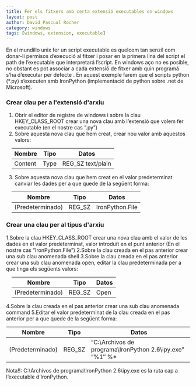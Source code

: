 ```yaml
---
title: Fer els fitxers amb certa extensió executables en windows
layout: post
author: David Pascual Rocher
category: windows
tags: [windows, extension, executable]
---
```


En el mundillo unix fer un script executable es quelcom tan senzil com donar-li permisos d’execució al fitxer i posar en la primera lina del script el path de l’executable que interpretará l’script. En windows aço no es posible, no obstant es pot associar a cada extensió de fitxer amb quin programá s’ha d’executar per defecte . En aquest exemple farem que el scripts python (\*.py) s’executen amb IronPython (implementació de python sobre .net de Microsoft).

### Crear clau per a l'extensió d'arxiu

1. Obrir el editor de registre de windows i sobre la clau HKEY_CLASS_ROOT crear una nova clau amb l’extensió que volem fer executable (en el nostre cas “.py”)
2. Sobre aquesta nova clau que hem creat, crear nou valor amb aquestos valors:

<table class="table table-bordered" style="max-width:475px;margin:0 auto">
    <thead>
        <tr><th>Nombre</th><th>Tipo</th><th>Datos</th></tr>
    </thead>
    <tbody>
        <tr><td>Content</td><td>Type</td><td>REG_SZ  text/plain</td></tr>
    </tbody>
</table>

3. Sobre aquesta nova clau que hem creat en el valor predeterminat canviar les dades per a que quede de la següent forma:

<table class="table table-bordered" style="max-width:475px;margin:0 auto">
    <thead>
        <tr><th>Nombre</th><th>Tipo</th><th>Datos</th></tr>
    </thead>
    <tbody>
        <tr><td>(Predeterminado)</td><td>REG_SZ</td><td>IronPython.File</td></tr>
    </tbody>
</table>

### Crear una clau per al tipus d'arxiu

1.Sobre la clau HKEY_CLASS_ROOT crear una nova clau amb el valor de les dades en el valor predeterminat, valor introduït en el punt anterior (En el nostre cas “IronPython.File”)
2.Sobre la clau creada en el pas anterior crear una sub clau anomenada shell
3.Sobre la clau creada en el pas anterior crear una sub clau anomenada open, editar la clau predeterminada per a que tinga els següents valors:

<table class="table table-bordered" style="max-width:475px;margin:0 auto">
    <thead>
        <tr><th>Nombre</th><th>Tipo</th><th>Datos</th></tr>
    </thead>
    <tbody>
        <tr><td>(Predeterminado)</td><td>REG_SZ</td><td>Open</td></tr>
    </tbody>
</table>

4.Sobre la clau creada en el pas anterior crear una sub clau anomenada command
5.Editar el valor predeterminat de la clau creada en el pas anterior per a que quede de la següent forma:

<table class="table table-bordered" style="max-width:645px;margin:0 auto">
    <thead>
        <tr><th>Nombre</th><th>Tipo</th><th>Datos</th></tr>
    </thead>
    <tbody>
        <tr><td>(Predeterminado)</td><td>REG_SZ</td><td>“C:\Archivos de programa\IronPython 2.6\ipy.exe” “%1″ %*</td></tr>
    </tbody>
</table>

<span class="label label-warning">Nota!!: </span> C:\Archivos de programa\IronPython 2.6\ipy.exe es la ruta cap a l’executable d’IronPython.